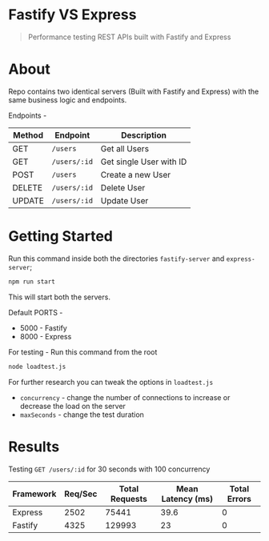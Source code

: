 # Fastify VS Express

> Performance testing REST APIs built with Fastify and Express

# About

Repo contains two identical servers (Built with Fastify and Express) with the same business logic and endpoints.

Endpoints -

| Method | Endpoint     | Description             |
| ------ | ------------ | ----------------------- |
| GET    | `/users`     | Get all Users           |
| GET    | `/users/:id` | Get single User with ID |
| POST   | `/users`     | Create a new User       |
| DELETE | `/users/:id` | Delete User             |
| UPDATE | `/users/:id` | Update User             |

# Getting Started

Run this command inside both the directories `fastify-server` and `express-server`;

```bash
npm run start
```

This will start both the servers.

Default PORTS -

- 5000 - Fastify
- 8000 - Express

For testing - Run this command from the root

```bash
node loadtest.js
```

For further research you can tweak the options in `loadtest.js`

- `concurrency` - change the number of connections to increase or decrease the load on the server
- `maxSeconds` - change the test duration

# Results

Testing `GET /users/:id` for 30 seconds with 100 concurrency

| Framework | Req/Sec | Total Requests | Mean Latency (ms) | Total Errors |
| --------- | ------- | -------------- | ----------------- | ------------ |
| Express   | 2502    | 75441          | 39.6              | 0            |
| Fastify   | 4325    | 129993         | 23                | 0            |
